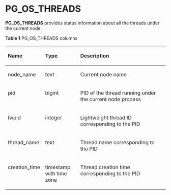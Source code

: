 # PG\_OS\_THREADS<a name="EN-US_TOPIC_0289899829"></a>

**PG\_OS\_THREADS**  provides status information about all the threads under the current node.

**Table  1**  PG\_OS\_THREADS columns

<a name="en-us_topic_0283137220_en-us_topic_0237122423_en-us_topic_0059778524_t9bee742e9a8f4c818b61077f24462577"></a>
<table><thead align="left"><tr id="en-us_topic_0283137220_en-us_topic_0237122423_en-us_topic_0059778524_r0ad9dc8bdfd94b359d39da638434f907"><th class="cellrowborder" valign="top" width="23.24%" id="mcps1.2.4.1.1"><p id="en-us_topic_0283137220_en-us_topic_0237122423_en-us_topic_0059778524_a3bfbbb399c224a0898119b56f1c9d3a8"><a name="en-us_topic_0283137220_en-us_topic_0237122423_en-us_topic_0059778524_a3bfbbb399c224a0898119b56f1c9d3a8"></a><a name="en-us_topic_0283137220_en-us_topic_0237122423_en-us_topic_0059778524_a3bfbbb399c224a0898119b56f1c9d3a8"></a>Name</p>
</th>
<th class="cellrowborder" valign="top" width="21.91%" id="mcps1.2.4.1.2"><p id="en-us_topic_0283137220_en-us_topic_0237122423_en-us_topic_0059778524_aa800b124797d4e6cb7a7bf3104bc6992"><a name="en-us_topic_0283137220_en-us_topic_0237122423_en-us_topic_0059778524_aa800b124797d4e6cb7a7bf3104bc6992"></a><a name="en-us_topic_0283137220_en-us_topic_0237122423_en-us_topic_0059778524_aa800b124797d4e6cb7a7bf3104bc6992"></a>Type</p>
</th>
<th class="cellrowborder" valign="top" width="54.85%" id="mcps1.2.4.1.3"><p id="en-us_topic_0283137220_en-us_topic_0237122423_en-us_topic_0059778524_a8fd84af1f1594ba6ba47ff833756af44"><a name="en-us_topic_0283137220_en-us_topic_0237122423_en-us_topic_0059778524_a8fd84af1f1594ba6ba47ff833756af44"></a><a name="en-us_topic_0283137220_en-us_topic_0237122423_en-us_topic_0059778524_a8fd84af1f1594ba6ba47ff833756af44"></a>Description</p>
</th>
</tr>
</thead>
<tbody><tr id="en-us_topic_0283137220_en-us_topic_0237122423_en-us_topic_0059778524_r5ea41c864089439c8a89c76bd2b7ad20"><td class="cellrowborder" valign="top" width="23.24%" headers="mcps1.2.4.1.1 "><p id="en-us_topic_0283137220_en-us_topic_0237122423_en-us_topic_0059778524_ac0f6e84f77984e5f9671de85a7f27026"><a name="en-us_topic_0283137220_en-us_topic_0237122423_en-us_topic_0059778524_ac0f6e84f77984e5f9671de85a7f27026"></a><a name="en-us_topic_0283137220_en-us_topic_0237122423_en-us_topic_0059778524_ac0f6e84f77984e5f9671de85a7f27026"></a>node_name</p>
</td>
<td class="cellrowborder" valign="top" width="21.91%" headers="mcps1.2.4.1.2 "><p id="en-us_topic_0283137220_en-us_topic_0237122423_en-us_topic_0059778524_a30ee34806e1e45b299dc5d304cb77b12"><a name="en-us_topic_0283137220_en-us_topic_0237122423_en-us_topic_0059778524_a30ee34806e1e45b299dc5d304cb77b12"></a><a name="en-us_topic_0283137220_en-us_topic_0237122423_en-us_topic_0059778524_a30ee34806e1e45b299dc5d304cb77b12"></a>text</p>
</td>
<td class="cellrowborder" valign="top" width="54.85%" headers="mcps1.2.4.1.3 "><p id="en-us_topic_0283137220_en-us_topic_0237122423_en-us_topic_0059778524_a18e38ea4636848e8803e2ccee4bb68ea"><a name="en-us_topic_0283137220_en-us_topic_0237122423_en-us_topic_0059778524_a18e38ea4636848e8803e2ccee4bb68ea"></a><a name="en-us_topic_0283137220_en-us_topic_0237122423_en-us_topic_0059778524_a18e38ea4636848e8803e2ccee4bb68ea"></a>Current node name</p>
</td>
</tr>
<tr id="en-us_topic_0283137220_en-us_topic_0237122423_en-us_topic_0059778524_r36c27f3505d5432ba5bbda930afd8e98"><td class="cellrowborder" valign="top" width="23.24%" headers="mcps1.2.4.1.1 "><p id="en-us_topic_0283137220_en-us_topic_0237122423_en-us_topic_0059778524_a17e271faa860445c8a6b6b774a2c1782"><a name="en-us_topic_0283137220_en-us_topic_0237122423_en-us_topic_0059778524_a17e271faa860445c8a6b6b774a2c1782"></a><a name="en-us_topic_0283137220_en-us_topic_0237122423_en-us_topic_0059778524_a17e271faa860445c8a6b6b774a2c1782"></a>pid</p>
</td>
<td class="cellrowborder" valign="top" width="21.91%" headers="mcps1.2.4.1.2 "><p id="en-us_topic_0283137220_en-us_topic_0237122423_en-us_topic_0059778524_aa17b6f2065af442f8744c55ef59821ee"><a name="en-us_topic_0283137220_en-us_topic_0237122423_en-us_topic_0059778524_aa17b6f2065af442f8744c55ef59821ee"></a><a name="en-us_topic_0283137220_en-us_topic_0237122423_en-us_topic_0059778524_aa17b6f2065af442f8744c55ef59821ee"></a>bigint</p>
</td>
<td class="cellrowborder" valign="top" width="54.85%" headers="mcps1.2.4.1.3 "><p id="en-us_topic_0283137220_en-us_topic_0237122423_en-us_topic_0059778524_a7fd6679483e64b93919d5f02c3caae89"><a name="en-us_topic_0283137220_en-us_topic_0237122423_en-us_topic_0059778524_a7fd6679483e64b93919d5f02c3caae89"></a><a name="en-us_topic_0283137220_en-us_topic_0237122423_en-us_topic_0059778524_a7fd6679483e64b93919d5f02c3caae89"></a>PID of the thread running under the current node process</p>
</td>
</tr>
<tr id="en-us_topic_0283137220_en-us_topic_0237122423_en-us_topic_0059778524_r8a5ecc5fab2045dcad97071ef3c0709e"><td class="cellrowborder" valign="top" width="23.24%" headers="mcps1.2.4.1.1 "><p id="en-us_topic_0283137220_en-us_topic_0237122423_en-us_topic_0059778524_a9eef1b0855bf4a2f9d6a97882cc972e4"><a name="en-us_topic_0283137220_en-us_topic_0237122423_en-us_topic_0059778524_a9eef1b0855bf4a2f9d6a97882cc972e4"></a><a name="en-us_topic_0283137220_en-us_topic_0237122423_en-us_topic_0059778524_a9eef1b0855bf4a2f9d6a97882cc972e4"></a>lwpid</p>
</td>
<td class="cellrowborder" valign="top" width="21.91%" headers="mcps1.2.4.1.2 "><p id="en-us_topic_0283137220_en-us_topic_0237122423_en-us_topic_0059778524_a08ffdfa25ae0465391a681adae3b61c6"><a name="en-us_topic_0283137220_en-us_topic_0237122423_en-us_topic_0059778524_a08ffdfa25ae0465391a681adae3b61c6"></a><a name="en-us_topic_0283137220_en-us_topic_0237122423_en-us_topic_0059778524_a08ffdfa25ae0465391a681adae3b61c6"></a>integer</p>
</td>
<td class="cellrowborder" valign="top" width="54.85%" headers="mcps1.2.4.1.3 "><p id="en-us_topic_0283137220_en-us_topic_0237122423_en-us_topic_0059778524_aaac5b6e76d494509b8ada456f0b9c72a"><a name="en-us_topic_0283137220_en-us_topic_0237122423_en-us_topic_0059778524_aaac5b6e76d494509b8ada456f0b9c72a"></a><a name="en-us_topic_0283137220_en-us_topic_0237122423_en-us_topic_0059778524_aaac5b6e76d494509b8ada456f0b9c72a"></a>Lightweight thread ID corresponding to the PID</p>
</td>
</tr>
<tr id="en-us_topic_0283137220_en-us_topic_0237122423_en-us_topic_0059778524_r3d098b630ea9441b9007c73ca02a0168"><td class="cellrowborder" valign="top" width="23.24%" headers="mcps1.2.4.1.1 "><p id="en-us_topic_0283137220_en-us_topic_0237122423_en-us_topic_0059778524_ae08892c8a9f7466b9d1972325a38b228"><a name="en-us_topic_0283137220_en-us_topic_0237122423_en-us_topic_0059778524_ae08892c8a9f7466b9d1972325a38b228"></a><a name="en-us_topic_0283137220_en-us_topic_0237122423_en-us_topic_0059778524_ae08892c8a9f7466b9d1972325a38b228"></a>thread_name</p>
</td>
<td class="cellrowborder" valign="top" width="21.91%" headers="mcps1.2.4.1.2 "><p id="en-us_topic_0283137220_en-us_topic_0237122423_en-us_topic_0059778524_aeaea89350b3145ceb956844abc2597a7"><a name="en-us_topic_0283137220_en-us_topic_0237122423_en-us_topic_0059778524_aeaea89350b3145ceb956844abc2597a7"></a><a name="en-us_topic_0283137220_en-us_topic_0237122423_en-us_topic_0059778524_aeaea89350b3145ceb956844abc2597a7"></a>text</p>
</td>
<td class="cellrowborder" valign="top" width="54.85%" headers="mcps1.2.4.1.3 "><p id="en-us_topic_0283137220_en-us_topic_0237122423_en-us_topic_0059778524_a1eef23c6d3db48f1a6c60cc2c7ab2544"><a name="en-us_topic_0283137220_en-us_topic_0237122423_en-us_topic_0059778524_a1eef23c6d3db48f1a6c60cc2c7ab2544"></a><a name="en-us_topic_0283137220_en-us_topic_0237122423_en-us_topic_0059778524_a1eef23c6d3db48f1a6c60cc2c7ab2544"></a>Thread name corresponding to the PID</p>
</td>
</tr>
<tr id="en-us_topic_0283137220_en-us_topic_0237122423_en-us_topic_0059778524_r25469c0526e948e0a731ebf90096a25e"><td class="cellrowborder" valign="top" width="23.24%" headers="mcps1.2.4.1.1 "><p id="en-us_topic_0283137220_en-us_topic_0237122423_en-us_topic_0059778524_a99666a3681474c3ca3bbddd4fc99df69"><a name="en-us_topic_0283137220_en-us_topic_0237122423_en-us_topic_0059778524_a99666a3681474c3ca3bbddd4fc99df69"></a><a name="en-us_topic_0283137220_en-us_topic_0237122423_en-us_topic_0059778524_a99666a3681474c3ca3bbddd4fc99df69"></a>creation_time</p>
</td>
<td class="cellrowborder" valign="top" width="21.91%" headers="mcps1.2.4.1.2 "><p id="en-us_topic_0283137220_en-us_topic_0237122423_en-us_topic_0059778524_a605e1068e3af4f2dacb225b15939126a"><a name="en-us_topic_0283137220_en-us_topic_0237122423_en-us_topic_0059778524_a605e1068e3af4f2dacb225b15939126a"></a><a name="en-us_topic_0283137220_en-us_topic_0237122423_en-us_topic_0059778524_a605e1068e3af4f2dacb225b15939126a"></a>timestamp with time zone</p>
</td>
<td class="cellrowborder" valign="top" width="54.85%" headers="mcps1.2.4.1.3 "><p id="en-us_topic_0283137220_en-us_topic_0237122423_en-us_topic_0059778524_a16542140e5d04d92976b818a8978196c"><a name="en-us_topic_0283137220_en-us_topic_0237122423_en-us_topic_0059778524_a16542140e5d04d92976b818a8978196c"></a><a name="en-us_topic_0283137220_en-us_topic_0237122423_en-us_topic_0059778524_a16542140e5d04d92976b818a8978196c"></a>Thread creation time corresponding to the PID</p>
</td>
</tr>
</tbody>
</table>

